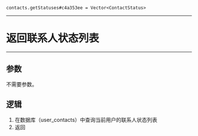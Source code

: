 ```
contacts.getStatuses#c4a353ee = Vector<ContactStatus>
```

---
# 返回联系人状态列表
---

## 参数
不需要参数。

## 逻辑
1. 在数据库（user_contacts）中查询当前用户的联系人状态列表
2. 返回